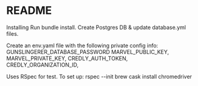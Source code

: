 # README

Installing
Run bundle install.
Create Postgres DB & update database.yml files.

Create an env.yaml file with the following private config info:
GUNSLINGERER_DATABASE_PASSWORD
MARVEL_PUBLIC_KEY,
MARVEL_PRIVATE_KEY,
CREDLY_AUTH_TOKEN,
CREDLY_ORGANIZATION_ID,


Uses RSpec for test. To set up:
rspec --init
brew cask install chromedriver
